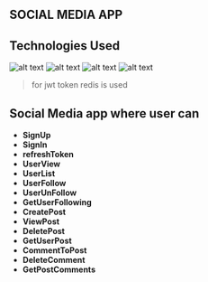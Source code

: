 ## SOCIAL MEDIA APP

## Technologies Used

![alt text](https://img.shields.io/badge/Go-00ADD8?style=for-the-badge&logo=go&logoColor=white "golang")
![alt text](https://img.shields.io/badge/PostgreSQL-316192?style=for-the-badge&logo=postgresql&logoColor=white "postgres")
![alt text](https://img.shields.io/badge/redis-%23DD0031.svg?&style=for-the-badge&logo=redis&logoColor=white "redis")
![alt text](https://img.shields.io/badge/Docker-2CA5E0?style=for-the-badge&logo=docker&logoColor=white "docker")

> for jwt token redis is used

## Social Media app where user can
- **SignUp**
- **SignIn**
- **refreshToken**
- **UserView**
- **UserList**
- **UserFollow**
- **UserUnFollow**
- **GetUserFollowing**
- **CreatePost**
- **ViewPost**
- **DeletePost**
- **GetUserPost**
- **CommentToPost**
- **DeleteComment**
- **GetPostComments**